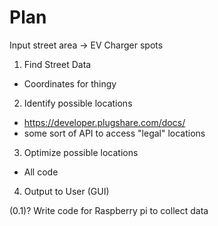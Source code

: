 # Plan

Input street area -> EV Charger spots

1. Find Street Data
- Coordinates for thingy
2. Identify possible locations
-  https://developer.plugshare.com/docs/
- some sort of API to access "legal" locations
3. Optimize possible locations
- All code
4. Output to User (GUI)

(0.1)? Write code for Raspberry pi to collect data


